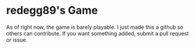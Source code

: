 # redegg89's Game

As of right now, the game is barely playable. I just made this a github so others can contribute. If you want something added, submit a pull request or issue.
